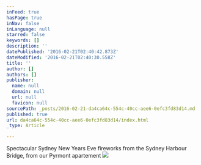 ```yaml
---
inFeed: true
hasPage: true
inNav: false
inLanguage: null
starred: false
keywords: []
description: ''
datePublished: '2016-02-21T02:40:42.873Z'
dateModified: '2016-02-21T02:40:30.558Z'
title: ''
author: []
authors: []
publisher:
  name: null
  domain: null
  url: null
  favicon: null
sourcePath: _posts/2016-02-21-da4ca64c-554c-40cc-aee6-0efc3fd83d14.md
published: true
url: da4ca64c-554c-40cc-aee6-0efc3fd83d14/index.html
_type: Article

---
```

Spectacular Sydney New Years Eve fireworks from the Sydney Harbour Bridge, from our Pyrmont apartement
![](https://the-grid-user-content.s3-us-west-2.amazonaws.com/2e29ed79-26d6-4b9b-87f1-f6e5a4836488.JPG)